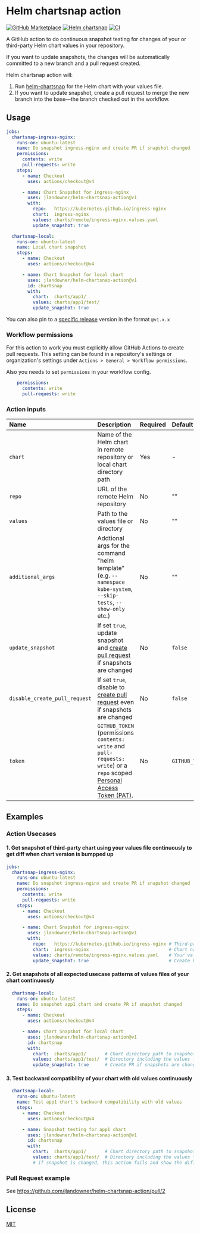 # Helm chartsnap action
[![GitHub Marketplace](https://img.shields.io/badge/Marketplace-Helm%20chartsnap%20action-blue.svg?colorA=24292e&colorB=0366d6&style=flat&longCache=true&logo=github)](https://github.com/marketplace/actions/helm-chartsnap-action)
[![Helm chartsnap](https://img.shields.io/badge/Repo-Helm%20chartsnap-repo?style=flat&logo=github&labelColor=24292e&color=orange)](https://github.com/jlandowner/helm-chartsnap)
[![CI](https://github.com/jlandowner/helm-chartsnap-action/actions/workflows/test.yaml/badge.svg)](https://github.com/jlandowner/helm-chartsnap-action/actions/workflows/test.yaml)

A GitHub action to do continuous snapshot testing for changes of your or third-party Helm chart values in your repository.

If you want to update snapshots, the changes will be automatically committed to a new branch and a pull request created.

Helm chartsnap action will:

1. Run [helm-chartsnap](https://github.com/jlandowner/helm-chartsnap) for the Helm chart with your values file.
2. If you want to update snapshot, create a pull request to merge the new branch into the base&mdash;the branch checked out in the workflow.

## Usage

```yaml
jobs:
  chartsnap-ingress-nginx:
    runs-on: ubuntu-latest
    name: Do snapshot ingress-nginx and create PR if snapshot changed
    permissions:
      contents: write
      pull-requests: write
    steps:
      - name: Checkout
        uses: actions/checkout@v4

      - name: Chart Snapshot for ingress-nginx
        uses: jlandowner/helm-chartsnap-action@v1
        with:
          repo:   https://kubernetes.github.io/ingress-nginx
          chart:  ingress-nginx
          values: charts/remote/ingress-nginx.values.yaml
          update_snapshot: true

  chartsnap-local:
    runs-on: ubuntu-latest
    name: Local chart snapshot
    steps:
      - name: Checkout
        uses: actions/checkout@v4

      - name: Chart Snapshot for local chart
        uses: jlandowner/helm-chartsnap-action@v1
        id: chartsnap
        with:
          chart:  charts/app1/
          values: charts/app1/test/
          update_snapshot: true

```

You can also pin to a [specific release](https://github.com/jlandowner/helm-chartsnap-action/releases) version in the format `@v1.x.x`

### Workflow permissions

For this action to work you must explicitly allow GitHub Actions to create pull requests.
This setting can be found in a repository's settings or organization's settings under `Actions > General > Workflow permissions`.

Also you needs to set `permissions` in your workflow config.

```yaml
    permissions:
      contents: write
      pull-requests: write
```

### Action inputs

| Name | Description | Required | Default |
|:-----|:------------|:---------|:--------|
| `chart` | Name of the Helm chart in remote repository or local chart directory path | Yes | - |
| `repo` | URL of the remote Helm repository | No | "" |
| `values` | Path to the values file or directory | No | "" |
| `additional_args` | Addtional args for the command "helm template" (e.g. `--namespace kube-system`, `--skip-tests`, `--show-only` etc.) | No | "" |
| `update_snapshot` | If set `true`, update snapshot and [create pull request](https://github.com/peter-evans/create-pull-request) if snapshots are changed | No | `false` |
| `disable_create_pull_request` | If set `true`, disable to [create pull request](https://github.com/peter-evans/create-pull-request) even if snapshots are changed | No | `false` |
| `token` | `GITHUB_TOKEN` (permissions `contents: write` and `pull-requests: write`) or a `repo` scoped [Personal Access Token (PAT)](https://docs.github.com/en/github/authenticating-to-github/creating-a-personal-access-token). | No | `GITHUB_TOKEN` |

## Examples

### Action Usecases

#### 1. Get snapshot of third-party chart using your values file continuously to get diff when chart version is bumpped up

```yaml
jobs:
  chartsnap-ingress-nginx:
    runs-on: ubuntu-latest
    name: Do snapshot ingress-nginx and create PR if snapshot changed
    permissions:
      contents: write
      pull-requests: write
    steps:
      - name: Checkout
        uses: actions/checkout@v4

      - name: Chart Snapshot for ingress-nginx
        uses: jlandowner/helm-chartsnap-action@v1
        with:
          repo:   https://kubernetes.github.io/ingress-nginx # Third-party chart repository
          chart:  ingress-nginx                              # Chart name in the repository to snapshot
          values: charts/remote/ingress-nginx.values.yaml    # Your values file path
          update_snapshot: true                              # Create PR if snapshot is changed
```

#### 2. Get snapshots of all expected usecase patterns of values files of your chart continuously

```yaml
  chartsnap-local:
    runs-on: ubuntu-latest
    name: Do snapshot app1 chart and create PR if snapshot changed
    steps:
      - name: Checkout
        uses: actions/checkout@v4

      - name: Chart Snapshot for local chart
        uses: jlandowner/helm-chartsnap-action@v1
        id: chartsnap
        with:
          chart:  charts/app1/       # Chart directory path to snapshot
          values: charts/app1/test/  # Directory including the values files
          update_snapshot: true      # Create PR if snapshots are changed
```

#### 3. Test backward compatibility of your chart with old values continuously

```yaml
  chartsnap-local:
    runs-on: ubuntu-latest
    name: Test app1 chart's backward compatibility with old values
    steps:
      - name: Checkout
        uses: actions/checkout@v4

      - name: Snapshot testing for app1 chart
        uses: jlandowner/helm-chartsnap-action@v1
        id: chartsnap
        with:
          chart:  charts/app1/       # Chart directory path to snapshot
          values: charts/app1/test/  # Directory including the values files
          # if snapshot is changed, this action fails and show the difference in log.
```

### Pull Request example

See https://github.com/jlandowner/helm-chartsnap-action/pull/2

## License

[MIT](LICENSE)
